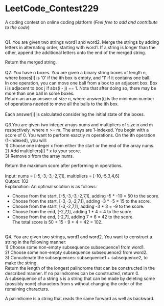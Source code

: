 # LeetCode_Contest229
A coding contest on online coding platform (<i>Feel free to add and contribute to the code</i>)<br/><br/>

Q1. You are given two strings word1 and word2. Merge the strings by adding letters in alternating order, starting with word1. If a string is longer than the other, append the additional letters onto the end of the merged string.<br/>

Return the merged string.<br/><br/>
Q2. You have n boxes. You are given a binary string boxes of length n, where boxes[i] is '0' if the ith box is empty, and '1' if it contains one ball.<br/>
In one operation, you can move one ball from a box to an adjacent box. Box i is adjacent to box j if abs(i - j) == 1. Note that after doing so, there may be more than one ball in some boxes.<br/>
Return an array answer of size n, where answer[i] is the minimum number of operations needed to move all the balls to the ith box.<br />
<br/>
Each answer[i] is calculated considering the initial state of the boxes.<br/><br/>
Q3.You are given two integer arrays nums and multipliers of size n and m respectively, where n >= m. The arrays are 1-indexed.
You begin with a score of 0. You want to perform exactly m operations. On the ith operation (1-indexed), you will:<br/>
    1) Choose one integer x from either the start or the end of the array nums.<br/>
    2) Add multipliers[i] * x to your score.<br/>
    3) Remove x from the array nums.<br/>
    
Return the maximum score after performing m operations.<br/><br />
Input: nums = [-5,-3,-3,-2,7,1], multipliers = [-10,-5,3,4,6]<br/>
Output: 102<br />
Explanation: An optimal solution is as follows:<br />
- Choose from the start, [-5,-3,-3,-2,7,1], adding -5 * -10 = 50 to the score.<br />
- Choose from the start, [-3,-3,-2,7,1], adding -3 * -5 = 15 to the score.<br />
- Choose from the start, [-3,-2,7,1], adding -3 * 3 = -9 to the score.<br />
- Choose from the end, [-2,7,1], adding 1 * 4 = 4 to the score.<br />
- Choose from the end, [-2,7], adding 7 * 6 = 42 to the score. <br />
The total score is 50 + 15 - 9 + 4 + 42 = 102.<br /><br/>

Q4. You are given two strings, word1 and word2. You want to construct a string in the following manner:<br/>
    1) Choose some non-empty subsequence subsequence1 from word1.<br/>
    2) Choose some non-empty subsequence subsequence2 from word2.<br />
    3) Concatenate the subsequences: subsequence1 + subsequence2, to make the string. <br/>
Return the length of the longest palindrome that can be constructed in the described manner. If no palindromes can be constructed, return 0.<br/>
A subsequence of a string s is a string that can be made by deleting some (possibly none) characters from s without changing the order of the remaining characters.

A palindrome is a string that reads the same forward as well as backward.
